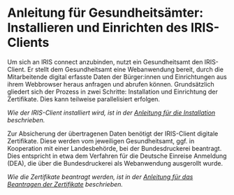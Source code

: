 # Anleitung für Gesundheitsämter: <br/> Installieren und Einrichten des IRIS-Clients


Um sich an IRIS connect anzubinden, nutzt ein Gesundheitsamt den IRIS-Client. Er stellt dem Gesundheitsamt eine Webanwendung bereit, durch die Mitarbeitende digital erfasste Daten der Bürger:innen und Einrichtungen aus ihrem Webbrowser heraus anfragen und abrufen können.
Grundsätzlich gliedert sich der Prozess in zwei Schritte: Installation und Einrichtung der Zertifikate. Dies kann teilweise parallelisiert erfolgen.

_Wie der IRIS-Client installiert wird, ist in der [Anleitung für die Installation](https://github.com/iris-connect/iris-client/blob/develop/infrastructure/deployment/docs/Installation.md) beschrieben._

Zur Absicherung der übertragenen Daten benötigt der IRIS-Client digitale Zertifikate. Diese werden vom jeweiligen Gesundheitsamt, ggf. in Kooperation mit einer Landesbehörde, bei der Bundesdruckerei beantragt.
Dies entspricht in etwa dem Verfahren für die Deutsche Einreise Anmeldung (DEA), die über die Bundesdruckerei als Webanwendung ausgerollt wurde.

_Wie die Zertifikate beantragt werden, ist in der [Anleitung für das Beantragen der Zertifikate](https://github.com/iris-connect/iris-client/blob/develop/infrastructure/deployment/docs/Certificate-Process_Prod_organizational.md) beschrieben._
